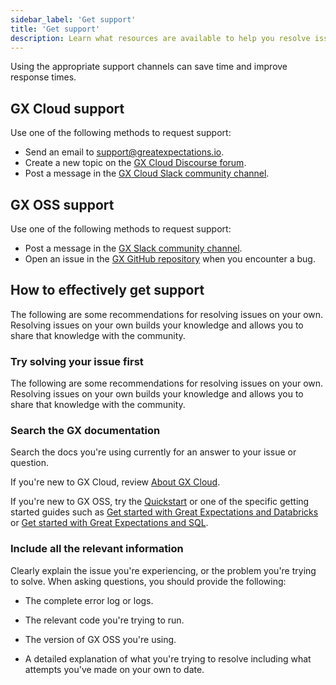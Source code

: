 ```yaml
---
sidebar_label: 'Get support'
title: 'Get support'
description: Learn what resources are available to help you resolve issues with GX Cloud and GX OSS.
---
```


Using the appropriate support channels can save time and improve response times.

## GX Cloud support

Use one of the following methods to request support:

- Send an email to support@greatexpectations.io.
- Create a new topic on the [GX Cloud Discourse forum](https://discourse.greatexpectations.io/c/cloud-support/17).
- Post a message in the [GX Cloud Slack community channel](https://greatexpectationstalk.slack.com/archives/C051D941XAL).

## GX OSS support

Use one of the following methods to request support:

- Post a message in the [GX Slack community channel](https://greatexpectationstalk.slack.com/archives/CUTCNHN82).
- Open an issue in the [GX GitHub repository](https://github.com/great-expectations/great_expectations) when you encounter a bug.

## How to effectively get support

The following are some recommendations for resolving issues on your own. Resolving issues on your own builds your knowledge and allows you to share that knowledge with the community.

### Try solving your issue first

The following are some recommendations for resolving issues on your own. Resolving issues on your own builds your knowledge and allows you to share that knowledge with the community.

### Search the GX documentation

Search the docs you're using currently for an answer to your issue or question.

If you're new to GX Cloud, review [About GX Cloud](/cloud/about_gx.md).

If you're new to GX OSS, try the [Quickstart](/oss/tutorials/quickstart.md) or one of the specific getting started guides such as [Get started with Great Expectations and Databricks](/oss/tutorials/getting_started/how_to_use_great_expectations_in_databricks.md) or [Get started with Great Expectations and SQL](/oss/tutorials/getting_started/how_to_use_great_expectations_with_sql.md).

### Include all the relevant information

Clearly explain the issue you're experiencing, or the problem you're trying to solve. When asking questions, you should provide the following:

- The complete error log or logs.

- The relevant code you're trying to run.

- The version of GX OSS you're using.

- A detailed explanation of what you're trying to resolve including what attempts you've made on your own to date.
